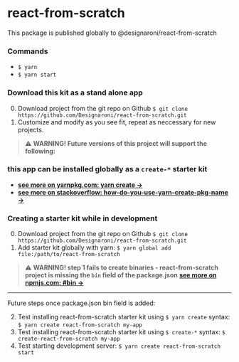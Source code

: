 # react-from-scratch

This package is published globally to @designaroni/react-from-scratch

### Commands
  - `$ yarn`
  - `$ yarn start`

### Download this kit as a stand alone app
  0. Download project from the git repo on Github `$ git clone https://github.com/Designaroni/react-from-scratch.git`
  1. Customize and modify as you see fit, repeat as neccessary for new projects.

> :warning: **WARNING! Future versions of this project will support the following:**

### this app can be installed globally as a `create-*` starter kit
  - [**see more on yarnpkg.com: yarn create ->**](https://classic.yarnpkg.com/en/docs/cli/create/)
  - [**see more on stackoverflow: how-do-you-use-yarn-create-pkg-name ->**](https://stackoverflow.com/questions/44144329/how-do-you-use-yarn-create-pkg-name)

### Creating a starter kit while in development
  0. Download project from the git repo on Github `$ git clone https://github.com/Designaroni/react-from-scratch.git`
  1. Add starter kit globally with yarn: `$ yarn global add file:/path/to/react-from-scratch`
  
> :warning: **WARNING! step 1 fails to create binaries - react-from-scratch project is missing the `bin` field of the package.json**
> [**see more on npmjs.com: #bin ->**](https://docs.npmjs.com/cli/v6/configuring-npm/package-json#bin)

  ---
  Future steps once package.json bin field is added:
  
  2. Test installing react-from-scratch starter kit using `$ yarn create` syntax: `$ yarn create react-from-scratch my-app`
  3. Test installing react-from-scratch starter kit using `$ create-*` syntax: `$ create-react-from-scratch my-app`
  4. Test starting development server: `$ yarn create react-from-scratch start`
